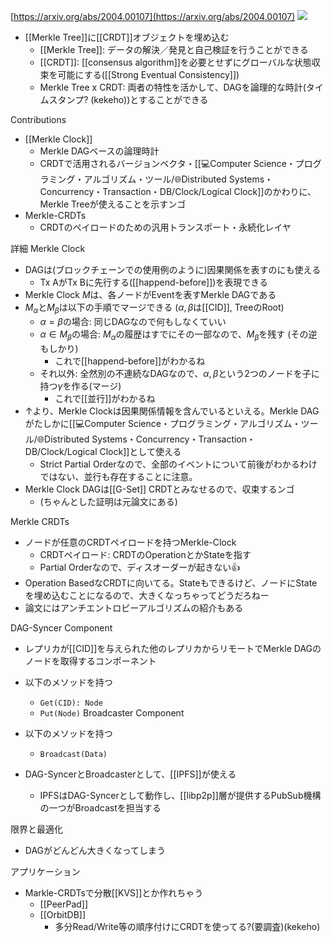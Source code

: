 [https://arxiv.org/abs/2004.00107](https://arxiv.org/abs/2004.00107)
![](https://www.youtube.com/watch?v=XGehT8tNuWw)


- [[Merkle Tree]]に[[CRDT]]オブジェクトを埋め込む
	- [[Merkle Tree]]: データの解決／発見と自己検証を行うことができる
	- [[CRDT]]: [[consensus algorithm]]を必要とせずにグローバルな状態収束を可能にする([[Strong Eventual Consistency]])
	- Merkle Tree x CRDT: 両者の特性を活かして、DAGを論理的な時計(タイムスタンプ? (kekeho))とすることができる

Contributions
- [[Merkle Clock]]
	- Merkle DAGベースの論理時計
	- CRDTで活用されるバージョンベクタ・[[💻️Computer Science・プログラミング・アルゴリズム・ツール/🌐Distributed Systems・Concurrency・Transaction・DB/Clock/Logical Clock]]のかわりに、Merkle Treeが使えることを示すンゴ
- Merkle-CRDTs
	- CRDTのペイロードのための汎用トランスポート・永続化レイヤ

詳細
Merkle Clock
- DAGは(ブロックチェーンでの使用例のように)因果関係を表すのにも使える
	- Tx AがTx Bに先行する([[happend-before]])を表現できる
- Merkle Clock $M$は、各ノードがEventを表すMerkle DAGである
- $M_{\alpha}$と$M_{\beta}$は以下の手順でマージできる ($\alpha, \beta$は[[CID]], TreeのRoot)
	- $\alpha = \beta$の場合: 同じDAGなので何もしなくていい
	- $\alpha \in M_{\beta}$の場合: $M_\alpha$の履歴はすでにその一部なので、$M_\beta$を残す (その逆もしかり)
		- これで[[happend-before]]がわかるね
	- それ以外: 全然別の不連続なDAGなので、$\alpha, \beta$という2つのノードを子に持つ$\gamma$を作る(マージ)
		- これで[[並行]]がわかるね
- ↑より、Merkle Clockは因果関係情報を含んでいるといえる。Merkle DAGがたしかに[[💻️Computer Science・プログラミング・アルゴリズム・ツール/🌐Distributed Systems・Concurrency・Transaction・DB/Clock/Logical Clock]]として使える
	- Strict Partial Orderなので、全部のイベントについて前後がわかるわけではない、並行も存在することに注意。
- Merkle Clock DAGは[[G-Set]] CRDTとみなせるので、収束するンゴ
	- (ちゃんとした証明は元論文にある)

Merkle CRDTs
- ノードが任意のCRDTペイロードを持つMerkle-Clock
	- CRDTペイロード: CRDTのOperationとかStateを指す
	- Partial Orderなので、ディスオーダーが起きない👍
- Operation BasedなCRDTに向いてる。Stateもできるけど、ノードにStateを埋め込むことになるので、大きくなっちゃってどうだろねー
- 論文にはアンチエントロピーアルゴリズムの紹介もある

DAG-Syncer Component
- レプリカが[[CID]]を与えられた他のレプリカからリモートでMerkle DAGのノードを取得するコンポーネント
- 以下のメソッドを持つ
	- `Get(CID): Node`
	- `Put(Node)`
Broadcaster Component
- 以下のメソッドを持つ
	- `Broadcast(Data)`

- DAG-SyncerとBroadcasterとして、[[IPFS]]が使える
	- IPFSはDAG-Syncerとして動作し、[[libp2p]]層が提供するPubSub機構の一つがBroadcastを担当する

限界と最適化
- DAGがどんどん大きくなってしまう


アプリケーション
- Markle-CRDTsで分散[[KVS]]とか作れちゃう
	- [[PeerPad]]
	- [[OrbitDB]]
		- 多分Read/Write等の順序付けにCRDTを使ってる?(要調査)(kekeho)
